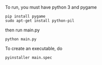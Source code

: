 To run, you must have python 3 and pygame

```
pip install pygame
sudo apt-get install python-pil
```

then run main.py

```
python main.py
```

To create an executable, do

```
pyinstaller main.spec
```
